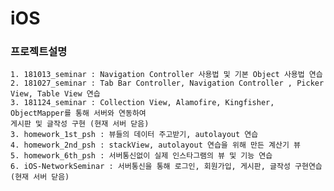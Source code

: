 # iOS

### 프로젝트설명
	1. 181013_seminar : Navigation Controller 사용법 및 기본 Object 사용법 연습
	2. 181027_seminar : Tab Bar Controller, Navigation Controller , Picker View, Table View 연습
	3. 181124_seminar : Collection View, Alamofire, Kingfisher, ObjectMapper를 통해 서버와 연동하여
	게시판 및 글작성 구현 (현재 서버 닫음)
	3. homework_1st_psh : 뷰들의 데이터 주고받기, autolayout 연습
	4. homework_2nd_psh : stackView, autolayout 연습을 위해 만든 계산기 뷰
	5. homework_6th_psh : 서버통신없이 실제 인스타그램의 뷰 및 기능 연습
	6. iOS-NetworkSeminar : 서버통신을 통해 로그인, 회원가입, 게시판, 글작성 구현연습 (현재 서버 닫음)
